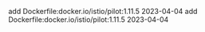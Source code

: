 add Dockerfile:docker.io/istio/pilot:1.11.5 2023-04-04
add Dockerfile:docker.io/istio/pilot:1.11.5 2023-04-04
